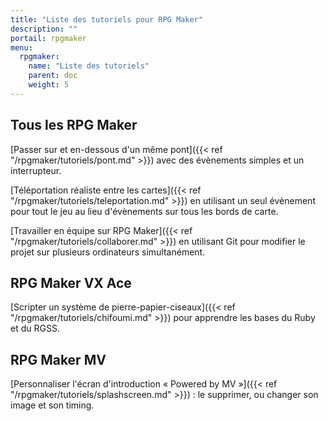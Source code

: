 ```yaml
---
title: "Liste des tutoriels pour RPG Maker"
description: ""
portail: rpgmaker
menu:
  rpgmaker:
    name: "Liste des tutoriels"
    parent: doc
    weight: 5
---
```


## Tous les RPG Maker

[Passer sur et en-dessous d'un même pont]({{< ref "/rpgmaker/tutoriels/pont.md" >}}) avec des évènements simples et un interrupteur.

[Téléportation réaliste entre les cartes]({{< ref "/rpgmaker/tutoriels/teleportation.md" >}}) en utilisant un seul évènement pour tout le jeu au lieu d'évènements sur tous les bords de carte.

[Travailler en équipe sur RPG Maker]({{< ref "/rpgmaker/tutoriels/collaborer.md" >}}) en utilisant Git pour modifier le projet sur plusieurs ordinateurs simultanément.

## RPG Maker VX Ace

[Scripter un système de pierre-papier-ciseaux]({{< ref "/rpgmaker/tutoriels/chifoumi.md" >}}) pour apprendre les bases du Ruby et du RGSS.

## RPG Maker MV

[Personnaliser l'écran d'introduction « Powered by MV »]({{< ref "/rpgmaker/tutoriels/splashscreen.md" >}}) : le supprimer, ou changer son image et son timing.
